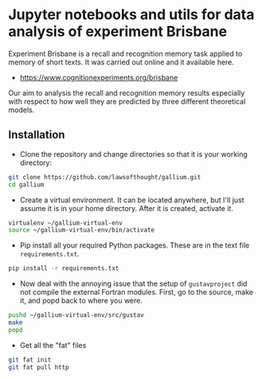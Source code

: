 # Jupyter notebooks and utils for data analysis of experiment Brisbane

Experiment Brisbane is a recall and recognition memory task applied to
memory of short texts. It was carried out online and it available here.

-   <https://www.cognitionexperiments.org/brisbane>

Our aim to analysis the recall and recognition memory results especially
with respect to how well they are predicted by three different
theoretical models.

## Installation

* Clone the repository and change directories so that it is your working directory:
```bash
git clone https://github.com/lawsofthought/gallium.git
cd gallium
```

* Create a virtual environment. It can be located anywhere, but I'll just assume it is in your home directory. After it is created, activate it.
```bash
virtualenv ~/gallium-virtual-env
source ~/gallium-virtual-env/bin/activate
```

* Pip install all your required Python packages. These are in the text file `requirements.txt`.
```bash
pip install -r requirements.txt
```

* Now deal with the annoying issue that the setup of `gustavproject` did not compile the external Fortran modules. First, go to the source, make it, and popd back to where you were.
```bash
pushd ~/gallium-virtual-env/src/gustav
make
popd
```

* Get all the "fat" files
```bash
git fat init
git fat pull http
```
